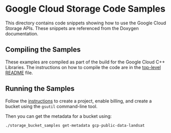 # Google Cloud Storage Code Samples

This directory contains code snippets showing how to use the Google Cloud
Storage APIs.  These snippets are referenced from the Doxygen documentation.

## Compiling the Samples

These examples are compiled as part of the build for the Google Cloud C++
Libraries.  The instructions on how to compile the code are in the
[top-level README](../../../../README.md) file.

## Running the Samples

Follow the
[instructions](https://cloud.google.com/storage/docs/quickstart-gsutil)
to create a project, enable billing, and create a bucket using the `gsutil`
command-line tool.

Then you can get the metadata for a bucket using:

```bash
./storage_bucket_samples get-metadata gcp-public-data-landsat
```
